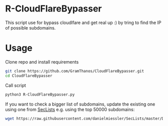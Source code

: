 # R-CloudFlareBypasser
This script use for bypass cloudlfare and get real up :) by tring to find the IP of possible subdomains.


# Usage

Clone repo and install requirements
```bash
git clone https://github.com/GramThanos/CloudFlareBypasser.git
cd CloudFlareBypasser
```

Call script
```bash
python3 R-CloudFlareBypasser.py
```

If you want to check a bigger list of subdomains, update the existing one using one from [SecLists](https://github.com/danielmiessler/SecLists/tree/master/Discovery/DNS)
e.g. using the top 50000 subdomains:
```bash
wget https://raw.githubusercontent.com/danielmiessler/SecLists/master/Discovery/DNS/deepmagic.com-prefixes-top50000.txt -O dom.txt
```
